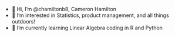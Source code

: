 - 👋 Hi, I’m @chamiltonb8, Cameron Hamilton
- 👀 I’m interested in Statistics, product management, and all things outdoors! 
- 🌱 I’m currently learning Linear Algebra coding in R and Python

<!---
chamiltonb8/chamiltonb8 is a ✨ special ✨ repository because its `README.md` (this file) appears on your GitHub profile.
You can click the Preview link to take a look at your changes.
--->
